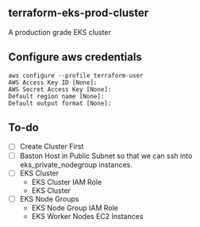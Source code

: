 ## terraform-eks-prod-cluster
A production grade EKS cluster

## Configure aws credentials
```
aws configure --profile terraform-user
AWS Access Key ID [None]: 
AWS Secret Access Key [None]: 
Default region name [None]: 
Default output format [None]: 
```

## To-do
- [ ] Create Cluster First
- [ ] Baston Host in Public Subnet so that we can ssh into eks_private_nodegroup instances.
- [ ] EKS Cluster
  - EKS Cluster IAM Role
  - EKS Cluster
- [ ] EKS Node Groups
  - EKS Node Group IAM Role
  - EKS Worker Nodes EC2 Instances